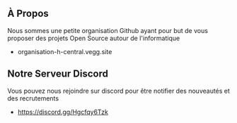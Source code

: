 ## À Propos
Nous sommes une petite organisation Github ayant pour but de vous proposer des projets Open Source autour de l'informatique
- organisation-h-central.vegg.site

## Notre Serveur Discord

Vous pouvez nous rejoindre sur discord pour être notifier des nouveautés et des recrutements
- https://discord.gg/Hgcfqy6Tzk


